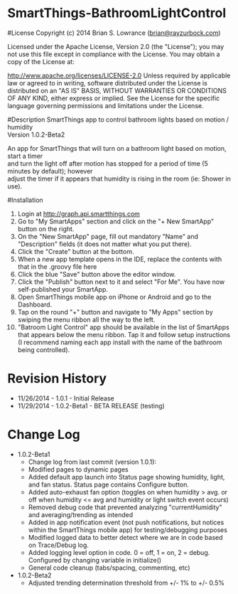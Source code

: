 SmartThings-BathroomLightControl
================================
#License
Copyright (c) 2014 Brian S. Lowrance (brian@rayzurbock.com)

Licensed under the Apache License, Version 2.0 (the "License"); you may not use this file except in compliance with the License. You may obtain a copy of the License at:

http://www.apache.org/licenses/LICENSE-2.0
Unless required by applicable law or agreed to in writing, software distributed under the License is distributed on an "AS IS" BASIS, WITHOUT WARRANTIES OR CONDITIONS OF ANY KIND, either express or implied. See the License for the specific language governing permissions and limitations under the License.

#Description
SmartThings app to control bathroom lights based on motion / humidity <br />
Version 1.0.2-Beta2

An app for SmartThings that will turn on a bathroom light based on motion, start a timer <br />
and turn the light off after motion has stopped for a period of time (5 minutes by default); however <br />
adjust the timer if it appears that humidity is rising in the room (ie: Shower in use). <br />

#Installation
1. Login at <a href=http://graph.api.smartthings.com>http://graph.api.smartthings.com</a>
2. Go to "My SmartApps" section and click on the "+ New SmartApp" button on the right.
3. On the "New SmartApp" page, fill out mandatory "Name" and "Description" fields (it does not matter what you put there).
4. Click the "Create" button at the bottom.
5. When a new app template opens in the IDE, replace the contents with that in the .groovy file here
6. Click the blue "Save" button above the editor window.
7. Click the "Publish" button next to it and select "For Me". You have now self-published your SmartApp.
8. Open SmartThings mobile app on iPhone or Android and go to the Dashboard.
9. Tap on the round "+" button and navigate to "My Apps" section by swiping the menu ribbon all the way to the left.
10. "Batroom Light Control" app should be available in the list of SmartApps that appears below the menu ribbon. Tap it and follow setup instructions (I recommend naming each app install with the name of the bathroom being controlled).

# Revision History
*  11/26/2014 - 1.0.1 - Initial Release
*  11/29/2014 - 1.0.2-Beta1 - BETA RELEASE (testing)

# Change Log
* 1.0.2-Beta1
  * Change log from last commit (version 1.0.1):
  * Modified pages to dynamic pages
  * Added default app launch into Status page showing humidity, light, and fan status. Status page contains Configure button.
  * Added auto-exhaust fan option (toggles on when humidity > avg. or off when humidity <= avg and humidity or light switch event occurs)
  * Removed debug code that prevented analyzing "currentHumidity" and averaging/trending as intended
  * Added in app notification event (not push notifications, but notices within the SmartThings mobile app) for testing/debugging purposes
  * Modified logged data to better detect where we are in code based on Trace/Debug log.
  * Added logging level option in code.  0 = off, 1 = on, 2 = debug.  Configured by changing variable in initialize()
  * General code cleanup (tabs/spacing, commenting, etc)
* 1.0.2-Beta2
  * Adjusted trending determination threshold from +/- 1% to +/- 0.5%
